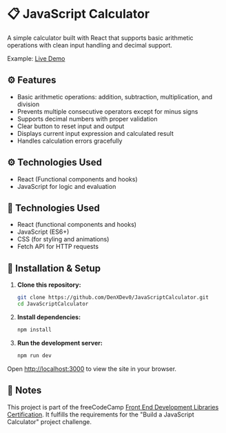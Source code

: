 # 📋 JavaScript Calculator

A simple calculator built with React that supports basic arithmetic operations with clean input handling and decimal support.

Example: [Live Demo](https://java-script-calculator-ashen.vercel.app/)

## ⚙️ Features

- Basic arithmetic operations: addition, subtraction, multiplication, and division
- Prevents multiple consecutive operators except for minus signs
- Supports decimal numbers with proper validation
- Clear button to reset input and output
- Displays current input expression and calculated result
- Handles calculation errors gracefully


## ⚙️ Technologies Used

- React (Functional components and hooks)
- JavaScript for logic and evaluation


## 🚀 Technologies Used

- React (functional components and hooks)
- JavaScript (ES6+)
- CSS (for styling and animations)
- Fetch API for HTTP requests


## 🔧 Installation & Setup

1. **Clone this repository:**

   ```bash
   git clone https://github.com/DenXDev0/JavaScriptCalculator.git
   cd JavaScriptCalculator
   ```

2. **Install dependencies:**

   ```bash
   npm install
   ```

3. **Run the development server:**

   ```bash
   npm run dev
   ```

Open [http://localhost:3000](http://localhost:3000) to view the site in your browser.

## 📌 Notes

This project is part of the freeCodeCamp [Front End Development Libraries Certification](https://www.freecodecamp.org/certification/DenXDev/front-end-development-libraries).
It fulfills the requirements for the "Build a JavaScript Calculator" project challenge.
